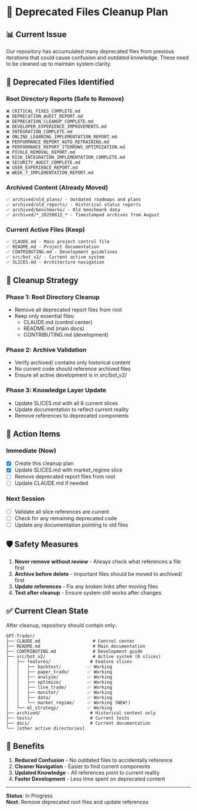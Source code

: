 # 🧹 Deprecated Files Cleanup Plan

## 📊 Current Issue

Our repository has accumulated many deprecated files from previous iterations that could cause confusion and outdated knowledge. These need to be cleaned up to maintain system clarity.

## 📁 Deprecated Files Identified

### Root Directory Reports (Safe to Remove)
```
❌ CRITICAL_FIXES_COMPLETE.md
❌ DEPRECATION_AUDIT_REPORT.md  
❌ DEPRECATION_CLEANUP_COMPLETE.md
❌ DEVELOPER_EXPERIENCE_IMPROVEMENTS.md
❌ INTEGRATION_COMPLETE.md
❌ ONLINE_LEARNING_IMPLEMENTATION_REPORT.md
❌ PERFORMANCE_REPORT_AUTO_RETRAINING.md
❌ PERFORMANCE_REPORT_ITERROWS_OPTIMIZATION.md
❌ PICKLE_REMOVAL_REPORT.md
❌ RISK_INTEGRATION_IMPLEMENTATION_COMPLETE.md
❌ SECURITY_AUDIT_COMPLETE.md
❌ USER_EXPERIENCE_REPORT.md
❌ WEEK_7_IMPLEMENTATION_REPORT.md
```

### Archived Content (Already Moved)
```
✅ archived/old_plans/ - Outdated roadmaps and plans
✅ archived/old_reports/ - Historical status reports  
✅ archived/benchmarks/ - Old benchmark data
✅ archived/*_20250812_* - Timestamped archives from August
```

### Current Active Files (Keep)
```
✅ CLAUDE.md - Main project control file
✅ README.md - Project documentation
✅ CONTRIBUTING.md - Development guidelines
✅ src/bot_v2/ - Current active system
✅ SLICES.md - Architecture navigation
```

## 🎯 Cleanup Strategy

### Phase 1: Root Directory Cleanup
- Remove all deprecated report files from root
- Keep only essential files:
  - CLAUDE.md (control center)
  - README.md (main docs)
  - CONTRIBUTING.md (development)

### Phase 2: Archive Validation
- Verify archived/ contains only historical content
- No current code should reference archived files
- Ensure all active development is in src/bot_v2/

### Phase 3: Knowledge Layer Update
- Update SLICES.md with all 8 current slices
- Update documentation to reflect current reality
- Remove references to deprecated components

## 📝 Action Items

### Immediate (Now)
- [x] Create this cleanup plan
- [x] Update SLICES.md with market_regime slice
- [ ] Remove deprecated report files from root
- [ ] Update CLAUDE.md if needed

### Next Session
- [ ] Validate all slice references are current
- [ ] Check for any remaining deprecated code
- [ ] Update any documentation pointing to old files

## 🛡️ Safety Measures

1. **Never remove without review** - Always check what references a file first
2. **Archive before delete** - Important files should be moved to archived/ first  
3. **Update references** - Fix any broken links after moving files
4. **Test after cleanup** - Ensure system still works after changes

## ✅ Current Clean State

After cleanup, repository should contain only:

```
GPT-Trader/
├── CLAUDE.md                    # Control center
├── README.md                    # Main documentation  
├── CONTRIBUTING.md              # Development guide
├── src/bot_v2/                  # Active system (8 slices)
│   ├── features/               # Feature slices
│   │   ├── backtest/          ✅ Working
│   │   ├── paper_trade/       ✅ Working
│   │   ├── analyze/           ✅ Working
│   │   ├── optimize/          ✅ Working
│   │   ├── live_trade/        ✅ Working
│   │   ├── monitor/           ✅ Working
│   │   ├── data/              ✅ Working
│   │   └── market_regime/     ✅ Working (NEW!)
│   └── ml_strategy/           ✅ Working
├── archived/                   # Historical content only
├── tests/                      # Current tests
├── docs/                       # Current documentation
└── [other active directories]
```

## 🎯 Benefits

1. **Reduced Confusion** - No outdated files to accidentally reference
2. **Cleaner Navigation** - Easier to find current components
3. **Updated Knowledge** - All references point to current reality
4. **Faster Development** - Less time spent on deprecated content

---

**Status**: In Progress  
**Next**: Remove deprecated root files and update references